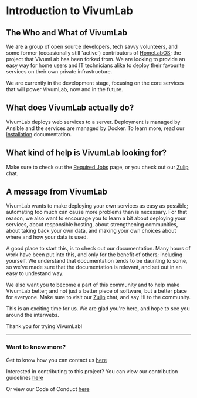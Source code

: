 # Introduction to VivumLab

## The Who and What of VivumLab

We are a group of open source developers, tech savvy volunteers, and some former (occasionally still 'active') contributors of [HomeLabOS](https://homelabos.com); the project that VivumLab has been forked from. We are looking to provide an easy way for home users and IT technicians alike to deploy their favourite services on their own private infrastructure.

We are currently in the development stage, focusing on the core services that will power VivumLab, now and in the future.

## What does VivumLab actually do?

VivumLab deploys web services to a server. Deployment is managed by Ansible and the services are managed by Docker. To learn more, read our [Installation](/core/Installation.md) documentation.

## What kind of help is VivumLab looking for?

Make sure to check out the [Required Jobs](Required-jobs.md) page, or you check out our [Zulip](https://vivumlab.zulipchat.com/) chat.

## A message from VivumLab

VivumLab wants to make deploying your own services as easy as possible; automating too much can cause more problems than is necessary. For that reason, we also want to encourage you to learn a bit about deploying your services, about responsible hosting, about strengthening communities, about taking back your own data, and making your own choices about where and how your data is used.

A good place to start this, is to check out our documentation. Many hours of work have been put into this, and only for the benefit of others; including yourself. We understand that documentation tends to be daunting to some, so we've made sure that the documentation is relevant, and set out in an easy to undestand way.

We also want you to become a part of this community and to help make VivumLab better; and not just a better piece of software, but a better place for everyone. Make sure to visit our [Zulip](https://vivumlab.zulipchat.com/) chat, and say Hi to the community.

This is an exciting time for us. We are glad you're here, and hope to see you around the interwebs.



Thank you for trying VivumLab!


***

### Want to know more?
Get to know how you can contact us [here](Contact-us.md)

Interested in contributing to this project? You can view our contribution guidelines [here](/dev/Contribution-Guidelines.md)

Or view our Code of Conduct [here](Code-of-Conduct.md)
